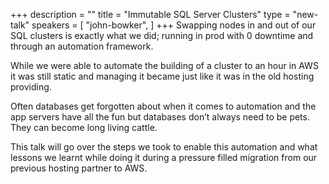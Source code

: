 +++
description = ""
title = "Immutable SQL Server Clusters"
type = "new-talk"
speakers = [
        "john-bowker",
]
+++
Swapping nodes in and out of our SQL clusters is exactly what we did; running in prod with 0 downtime and through an automation framework.

While we were able to automate the building of a cluster to an hour in AWS it was still static and managing it became just like it was in the old hosting providing.

Often databases get forgotten about when it comes to automation and the app servers have all the fun but databases don’t always need to be pets. They can become long living cattle.

This talk will go over the steps we took to enable this automation and what lessons we learnt while doing it during a pressure filled migration from our previous hosting partner to AWS.